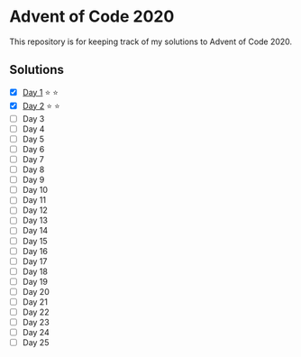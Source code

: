 # Advent of Code 2020
This repository is for keeping track of my solutions to Advent of Code 2020.

## Solutions
 - [x] [Day 1](01/day1.py) :star: :star:
 - [x] [Day 2](02/day2.py) :star: :star:
 - [ ] Day 3 
 - [ ] Day 4
 - [ ] Day 5
 - [ ] Day 6
 - [ ] Day 7
 - [ ] Day 8
 - [ ] Day 9
 - [ ] Day 10
 - [ ] Day 11
 - [ ] Day 12
 - [ ] Day 13
 - [ ] Day 14
 - [ ] Day 15
 - [ ] Day 16
 - [ ] Day 17
 - [ ] Day 18
 - [ ] Day 19
 - [ ] Day 20
 - [ ] Day 21
 - [ ] Day 22
 - [ ] Day 23
 - [ ] Day 24
 - [ ] Day 25
